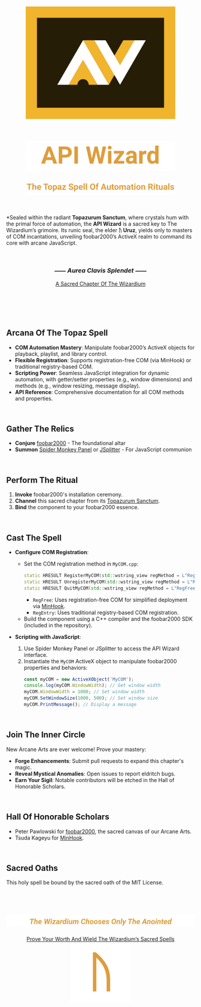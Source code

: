 <!-- #region CROWN OF THE TOPAZ CHAPTER -->

<div align="center">
  <br>
  <picture>
    <source media="(prefers-color-scheme: dark)" srcset="assets/images/API-Wizard-Logo.svg">
    <img src="assets/images/API-Wizard-Logo.svg" width="400" alt="API Wizard Logo">
  </picture>
  <br>
  <br>
</div>

<div align="center">
  <h1>
    <picture>
      <source media="(prefers-color-scheme: dark)" srcset="assets/images/API-Wizard-Title-Dark.svg">
      <img src="assets/images/API-Wizard-Title-Light.svg" alt="API Wizard Title">
    </picture>
  </h1>
</div>

<div align="center">
  <picture>
    <source media="(prefers-color-scheme: dark)" srcset="assets/images/API-Wizard-Subtitle-Dark.svg">
    <img src="assets/images/API-Wizard-Subtitle-Light.svg" width="400" alt="API Wizard Subtitle">
  </picture>
</div>

<!-- #endregion CROWN OF THE TOPAZ CHAPTER -->

<br>
<br>

<!-- #region CHRONICLES OF THE TOPAZ SANCTUM -->

*Sealed within the radiant **Topazurum Sanctum**, where crystals hum with the primal force of automation,
the **API Wizard** is a sacred key to The Wizardium’s grimoire.
Its runic seal, the elder **ᚢ Uruz**, yields only to masters of COM incantations,
unveiling foobar2000’s ActiveX realm to command its core with arcane JavaScript.

<br>

<h3 align="center"><em><span title="The Golden Key Shines">⸺ Aurea Clavis Splendet ⸺</span></em></h3>
<div align="center"><a href="https://github.com/The-Wizardium">A Sacred Chapter Of The Wizardium</a></div>

<br>
<h2></h2>
<br>
<br>

## Arcana Of The Topaz Spell

- **COM Automation Mastery**: Manipulate foobar2000’s ActiveX objects for playback, playlist, and library control.
- **Flexible Registration**: Supports registration-free COM (via MinHook) or traditional registry-based COM.
- **Scripting Power**: Seamless JavaScript integration for dynamic automation, with getter/setter properties
(e.g., window dimensions) and methods (e.g., window resizing, message display).
- **API Reference**: Comprehensive documentation for all COM methods and properties.

<br>

## Gather The Relics

- **Conjure** [foobar2000](https://www.foobar2000.org) - The foundational altar
- **Summon** [Spider Monkey Panel](https://github.com/TheQwertiest/foo_spider_monkey_panel) or
  [JSplitter](https://foobar2000.ru/forum/viewtopic.php?t=6378) - For JavaScript communion

<br>

## Perform The Ritual

01. **Invoke** foobar2000's installation ceremony.
02. **Channel** this sacred chapter from its [Topazurum Sanctum](https://github.com/The-Wizardium/API-Wizard).
03. **Bind** the component to your foobar2000 essence.

<br>

## Cast The Spell

- **Configure COM Registration**:
  - Set the COM registration method in `MyCOM.cpp`:
    ```cpp
    static HRESULT RegisterMyCOM(std::wstring_view regMethod = L"RegFree"); // "RegFree" or "RegEntry"
    static HRESULT UnregisterMyCOM(std::wstring_view regMethod = L"RegFree"); // "RegFree" or "RegEntry"
    static HRESULT QuitMyCOM(std::wstring_view regMethod = L"RegFree"); // "RegFree" or "RegEntry"
    ```
    - `RegFree`: Uses registration-free COM for simplified deployment via [MinHook](https://github.com/TsudaKageyu/minhook).
    - `RegEntry`: Uses traditional registry-based COM registration.
  - Build the component using a C++ compiler and the foobar2000 SDK (included in the repository).

- **Scripting with JavaScript**:
  1. Use Spider Monkey Panel or JSplitter to access the API Wizard interface.
  2. Instantiate the `MyCOM` ActiveX object to manipulate foobar2000 properties and behaviors:
     ```javascript
     const myCOM = new ActiveXObject('MyCOM');
     console.log(myCOM.WindowWidth); // Get window width
     myCOM.WindowWidth = 1000; // Set window width
     myCOM.SetWindowSize(1000, 500); // Set window size
     myCOM.PrintMessage(); // Display a message
     ```

<br>

## Join The Inner Circle

New Arcane Arts are ever welcome! Prove your mastery:
- **Forge Enhancements**: Submit pull requests to expand this chapter's magic.
- **Reveal Mystical Anomalies**: Open issues to report eldritch bugs.
- **Earn Your Sigil**: Notable contributors will be etched in the Hall of Honorable Scholars.

<br>

## Hall Of Honorable Scholars

- Peter Pawlowski for [foobar2000](https://www.foobar2000.org), the sacred canvas of our Arcane Arts.
- Tsuda Kageyu for [MinHook](https://github.com/TsudaKageyu/minhook).

<br>

## Sacred Oaths

This holy spell be bound by the sacred oath of the MIT License.

<!-- #endregion CHRONICLES OF THE TOPAZ SANCTUM -->

<br>
<br>

<!-- #region SECRET INSCRIPTION OF THE ETERNAL BINDING -->

<div align="center">
  <h2>
    <picture>
      <source media="(prefers-color-scheme: dark)" srcset="assets/images/API-Wizard-Footer-Slogan-Dark.svg">
      <img src="assets/images/API-Wizard-Footer-Slogan-Light.svg" alt="API Wizard Footer Slogan">
    </picture>
  </h2>
</div>

<div align="center">
  <a href="https://www.the-wizardium.org/index.html#ChroniclesOfTheSealedChapters">Prove Your Worth And Wield The Wizardium’s Sacred Spells</a>
</div>

<div align="center">
  <a href="#" onclick="window.scrollTo(0, 0);">
    <picture>
      <source media="(prefers-color-scheme: dark)" srcset="assets/images/API-Wizard-Footer-Rune-Dark.svg">
      <img src="assets/images/API-Wizard-Footer-Rune-Light.svg" alt="API Wizard Footer Rune">
    </picture>
  </a>
</div>

<!-- #endregion SECRET INSCRIPTION OF THE ETERNAL BINDING -->
